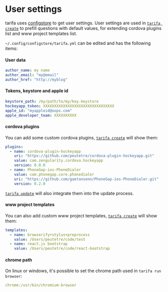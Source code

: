 # User settings

tarifa uses [configstore](https://www.npmjs.org/package/configstore) to get user settings.
User settings are used in [`tarifa create`](../usage/create.md) to prefill questions with default values,
for extending cordova plugins list and www project templates list.

`~/.config/configstore/tarifa.yml` can be edited and has the following items:

#### User data

``` yaml
author_name: my name
author_email: "my@email"
author_href: "http://myblog"
```

#### Tokens, keystore and apple id

``` yaml
keystore_path: /my/path/to/my/key.keystore
hockeyapp_token: XXXXXXXXXXXXXXXXXXXXXXXXXXXXXXXX
apple_id: "myappleid@oops.com"
apple_developer_team: XXXXXXXXXX
```

#### cordova plugins

You can add some custom cordova plugins, [`tarifa create`](../usage/create.md) will show them:

``` yaml
plugins:
  - name: cordova-plugin-hockeyapp
    uri: "https://github.com/peutetre/cordova-plugin-hockeyapp.git"
    value: com.zengularity.cordova.hockeyapp
    version: 0.0.0
  - name: PhoneGap-ios-PhoneDialer
    value: com.phonegap.core.phonedialer
    uri: "https://github.com/gaetansenn/PhoneGap-ios-PhoneDialer.git"
    version: 0.2.0
```

[`tarifa update`](../usage/update.md) will also integrate them into the update process.

#### www project templates

You can also add custom www project templates, [`tarifa create`](../usage/create.md) will show them:

``` yaml
templates:
  - name: browserify+stylus+preprocess
    value: /Users/peutetre/code/test
  - name: react.js bootstrap
    value: /Users/peutetre/code/react-bootstrap
```

#### chrome path

On linux or windows, it's possible to set the chrome path used in `tarifa run browser`:

``` yaml
chrome:/usr/bin/chromium-browser
```
